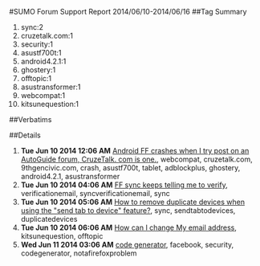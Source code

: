 #SUMO Forum Support Report  2014/06/10-2014/06/16
##Tag Summary
1. sync:2
1. cruzetalk.com:1
1. security:1
1. asustf700t:1
1. android4.2.1:1
1. ghostery:1
1. offtopic:1
1. asustransformer:1
1. webcompat:1
1. kitsunequestion:1

##Verbatims

##Details
1. **Tue Jun 10 2014 12:06 AM** [Android FF crashes when I try post on an AutoGuide forum, CruzeTalk. com is one.](https://support.mozilla.org/en-US/questions/1005305 "I have been having this problem since 06/01/2014 with"), webcompat, cruzetalk.com, 9thgencivic.com, crash, asustf700t, tablet, adblockplus, ghostery, android4.2.1, asustransformer
1. **Tue Jun 10 2014 04:06 AM** [FF sync keeps telling me to verify](https://support.mozilla.org/en-US/questions/1005327 "I have verified it like 10 times now and it shows that it is then when I go to sync it tells me to verify my email."), verificationemail, syncverificationemail, sync
1. **Tue Jun 10 2014 05:06 AM** [How to remove duplicate devices when using the "send tab to device" feature?](https://support.mozilla.org/en-US/questions/1005330 "I tried everything from clearing cache, uninstalling Firefox, removing Firefox account, but non worked. Please find the image here"), sync, sendtabtodevices, duplicatedevices
1. **Tue Jun 10 2014 06:06 AM** [How can I change My email address](https://support.mozilla.org/en-US/questions/1005339 "When I register I put in the wrong email address so I can't verify my address"), kitsunequestion, offtopic
1. **Wed Jun 11 2014 03:06 AM** [code generator](https://support.mozilla.org/en-US/questions/1005499 "How can i turn off code Generator from fb??"), facebook, security, codegenerator, notafirefoxproblem

